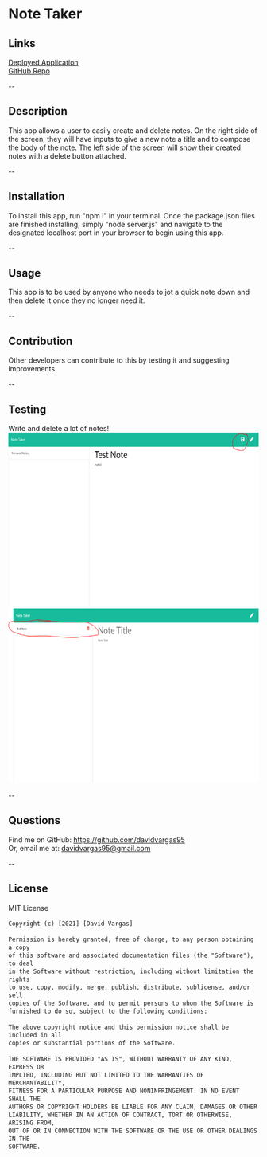   # Note Taker

  ## Links
  [Deployed Application](https://glacial-coast-85971.herokuapp.com/)<br>
  [GitHub Repo](https://github.com/davidvargas95/note-taker)

  --

  ## Description
  This app allows a user to easily create and delete notes. On the right side of the screen, they will have inputs to give a new note a title and to compose the body of the note. The left side of the screen will show their created notes with a delete button attached.

  --
  ## Installation
  To install this app, run "npm i" in your terminal. Once the package.json files are finished installing, simply "node server.js" and navigate to the designated localhost port in your browser to begin using this app.

  --
  ## Usage
  This app is to be used by anyone who needs to jot a quick note down and then delete it once they no longer need it.

  --
  ## Contribution
  Other developers can contribute to this by testing it and suggesting improvements.

  --
  ## Testing
  Write and delete a lot of notes!<br>
  <img src="./public/assets/images/capture1.png" alt="cap1" style="height: 350px;"/>
  <br>
  <img src="./public/assets/images/capture2.png" alt="cap2" style="height: 350px;"/>

  --
  ## Questions
  Find me on GitHub: https://github.com/davidvargas95
  <br/>Or, email me at: davidvargas95@gmail.com

  --
  ## License
  MIT License

    Copyright (c) [2021] [David Vargas]
    
    Permission is hereby granted, free of charge, to any person obtaining a copy
    of this software and associated documentation files (the "Software"), to deal
    in the Software without restriction, including without limitation the rights
    to use, copy, modify, merge, publish, distribute, sublicense, and/or sell
    copies of the Software, and to permit persons to whom the Software is
    furnished to do so, subject to the following conditions:
    
    The above copyright notice and this permission notice shall be included in all
    copies or substantial portions of the Software.
    
    THE SOFTWARE IS PROVIDED "AS IS", WITHOUT WARRANTY OF ANY KIND, EXPRESS OR
    IMPLIED, INCLUDING BUT NOT LIMITED TO THE WARRANTIES OF MERCHANTABILITY,
    FITNESS FOR A PARTICULAR PURPOSE AND NONINFRINGEMENT. IN NO EVENT SHALL THE
    AUTHORS OR COPYRIGHT HOLDERS BE LIABLE FOR ANY CLAIM, DAMAGES OR OTHER
    LIABILITY, WHETHER IN AN ACTION OF CONTRACT, TORT OR OTHERWISE, ARISING FROM,
    OUT OF OR IN CONNECTION WITH THE SOFTWARE OR THE USE OR OTHER DEALINGS IN THE
    SOFTWARE.